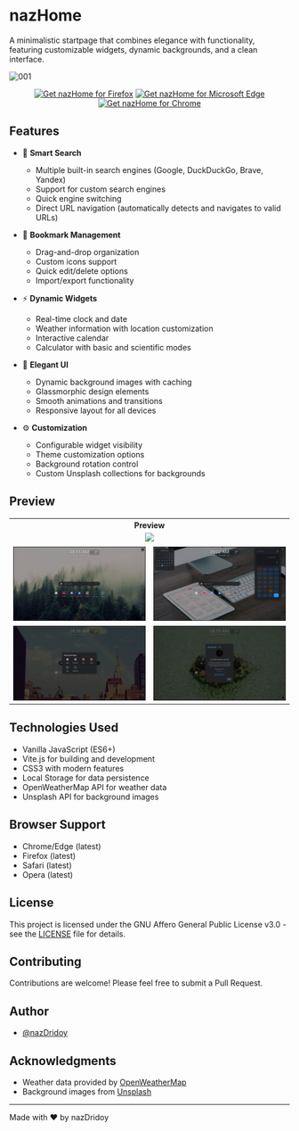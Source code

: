 # nazHome

A minimalistic startpage that combines elegance with functionality, featuring customizable widgets, dynamic backgrounds, and a clean interface.

![001](https://github.com/user-attachments/assets/26f29482-25d1-4f4e-978b-a6dd0e36f002)

<div align="center">

<a href="https://addons.mozilla.org/en-GB/firefox/addon/nazhome"><img src="https://user-images.githubusercontent.com/585534/107280546-7b9b2a00-6a26-11eb-8f9f-f95932f4bfec.png" alt="Get nazHome for Firefox"></a>
<a href="https://microsoftedge.microsoft.com/addons/detail/nazhome/njgjkpfgbefdejplknkpokeldkebigei"><img src="https://user-images.githubusercontent.com/585534/107280673-a5ece780-6a26-11eb-9cc7-9fa9f9f81180.png" alt="Get nazHome for Microsoft Edge"></a>
<a href="https://github.com/nazdridoy/nazhome/releases/download/v1.3.0/chrome-nazhome.zip"><img src="https://user-images.githubusercontent.com/585534/107280622-91a8ea80-6a26-11eb-8d07-77c548b28665.png" alt="Get nazHome for Chrome"></a>
</div>

## Features

- 🎯 **Smart Search**
  - Multiple built-in search engines (Google, DuckDuckGo, Brave, Yandex)
  - Support for custom search engines
  - Quick engine switching
  - Direct URL navigation (automatically detects and navigates to valid URLs)

- 🔖 **Bookmark Management**
  - Drag-and-drop organization
  - Custom icons support
  - Quick edit/delete options
  - Import/export functionality

- ⚡ **Dynamic Widgets**
  - Real-time clock and date
  - Weather information with location customization
  - Interactive calendar
  - Calculator with basic and scientific modes

- 🎨 **Elegant UI**
  - Dynamic background images with caching
  - Glassmorphic design elements
  - Smooth animations and transitions
  - Responsive layout for all devices

- ⚙️ **Customization**
  - Configurable widget visibility
  - Theme customization options
  - Background rotation control
  - Custom Unsplash collections for backgrounds

## Preview

<div align="center">
  <table>
    <tr>
      <th colspan="2">Preview</th>
    </tr>
    <tr>
      <td colspan="2" align="center">
        <img src="https://raw.githubusercontent.com/nazdridoy/nazhome/main/Previews/collage/preview.gif"/>
      </td>
    </tr>
    <tr>
      <td align="center">
        <img src="https://raw.githubusercontent.com/nazdridoy/nazhome/main/Previews/collage/1.png"/>
      </td>
      <td align="center">
        <img src="https://raw.githubusercontent.com/nazdridoy/nazhome/main/Previews/collage/cal-calc.png"/>
      </td>
    </tr>
    <tr>
      <td align="center">
        <img src="https://raw.githubusercontent.com/nazdridoy/nazhome/main/Previews/collage/serch.png"/>
      </td>
      <td align="center">
        <img src="https://raw.githubusercontent.com/nazdridoy/nazhome/main/Previews/collage/About.png"/>
      </td>
    </tr>
  </table>
</div>

## Technologies Used

- Vanilla JavaScript (ES6+)
- Vite.js for building and development
- CSS3 with modern features
- Local Storage for data persistence
- OpenWeatherMap API for weather data
- Unsplash API for background images

## Browser Support

- Chrome/Edge (latest)
- Firefox (latest)
- Safari (latest)
- Opera (latest)

## License

This project is licensed under the GNU Affero General Public License v3.0 - see the [LICENSE](LICENSE) file for details.

## Contributing

Contributions are welcome! Please feel free to submit a Pull Request.

## Author

- [@nazDridoy](https://github.com/nazdridoy)

## Acknowledgments

- Weather data provided by [OpenWeatherMap](https://openweathermap.org/)
- Background images from [Unsplash](https://unsplash.com/)

---

Made with ❤️ by nazDridoy
